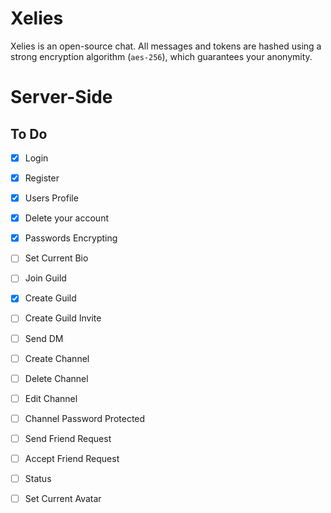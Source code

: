 # Xelies
Xelies is an open-source chat. All messages and tokens are hashed using a strong encryption algorithm (`aes-256`), which guarantees your anonymity.

# Server-Side

## To Do

- [X] Login
- [X] Register
- [X] Users Profile
- [X] Delete your account
- [X] Passwords Encrypting
- [ ] Set Current Bio
- [ ] Join Guild
- [X] Create Guild
- [ ] Create Guild Invite
- [ ] Send DM 
- [ ] Create Channel
- [ ] Delete Channel
- [ ] Edit Channel
- [ ] Channel Password Protected
- [ ] Send Friend Request
- [ ] Accept Friend Request
- [ ] Status
- [ ] Set Current Avatar


